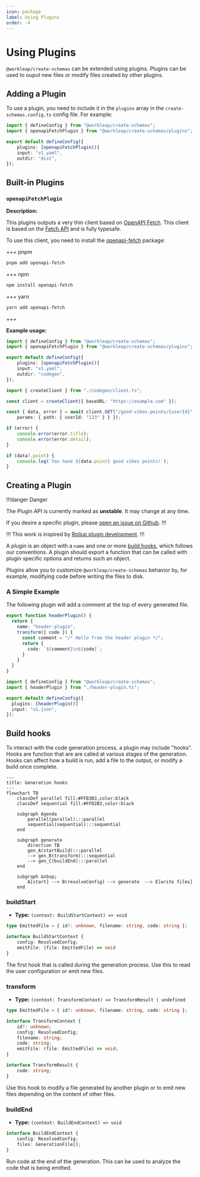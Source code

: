 ```yaml
---
icon: package
label: Using Plugins
order: -4
---
```


# Using Plugins

`@workleap/create-schemas` can be extended using plugins. Plugins can be used
to ouput new files or modify files created by other plugins.

## Adding a Plugin

To use a plugin, you need to include it in the `plugins` array in the
`create-schemas.config.ts` config file. For example:

```ts #2,5 create-schemas.config.ts 
import { defineConfig } from "@workleap/create-schemas";
import { openapiFetchPlugin } from "@workleap/create-schemas/plugins";

export default defineConfig({
    plugins: [openapiFetchPlugin()]
    input: "v1.yaml",
    outdir: "dist",
});
```

## Built-in Plugins

### `openapiFetchPlugin`

**Description:**

This plugins outputs a very thin client based on [OpenAPI Fetch](https://openapi-ts.pages.dev/openapi-fetch/). This client is based on the [Fetch API](https://developer.mozilla.org/en-US/docs/Web/API/Fetch_API) and is fully typesafe.

To use this client, you need to install the [openapi-fetch](https://www.npmjs.com/package/openapi-fetch) package:

+++ pnpm
```bash
pnpm add openapi-fetch
```
+++ npm
```bash
npm install openapi-fetch
```
+++ yarn
```bash
yarn add openapi-fetch
```
+++

**Example usage:**

```ts #2,5 create-schemas.config.ts 
import { defineConfig } from "@workleap/create-schemas";
import { openapiFetchPlugin } from "@workleap/create-schemas/plugins";

export default defineConfig({
    plugins: [openapiFetchPlugin()]
    input: "v1.yaml",
    outdir: "codegen",
});
```

```ts
import { createClient } from "./codegen/client.ts";

const client = createClient({ baseURL: "https://example.com" });

const { data, error } = await client.GET("/good-vibes-points/{userId}", {
    params: { path: { userId: "123" } } });

if (error) {
    console.error(error.title);
    console.error(error.detail);
}

if (data?.point) {
    console.log(`You have ${data.point} good vibes points!`);
}
```


## Creating a Plugin

!!!danger Danger

The Plugin API is currently marked as **unstable**. It may change at any time.

If you desire a specific plugin, please [open an issue on Github](https://github.com/gsoft-inc/wl-openapi-typescript/issues).
!!!

!!!
This work is inspired by [Rollup plugin development](https://rollupjs.org/plugin-development/).
!!!

A plugin is an object with a `name` and one or more [build hooks](#build-hooks), which follows our conventions. A plugin should export a function that can be called with plugin specific options and returns such an object.

Plugins allow you to customize `@workleap/create-schemas` behavior by, for example, modifying code before writing the files to disk.

### A Simple Example

The following plugin will add a comment at the top of every generated file.

```ts header-plugin.ts
export function headerPlugin() {
  return {
    name: "header-plugin",
    transform({ code }) {
      const comment = "/* Hello from the header plugin */";
      return {
        code: `${comment}\n${code}`;
      }
    }
  }
}
```

```ts create-schemas.config.ts
import { defineConfig } from "@workleap/create-schemas";
import { headerPlugin } from "./header-plugin.ts";

export default defineConfig({
  plugins: [headerPlugin()]
  input: "v1.json",
});
```

## Build hooks

To interact with the code generation process, a plugin may include "hooks". Hooks are function that are are called at various stages of the generation. Hooks can affect how a build is run, add a file to the output, or modify a build once complete.

```mermaid
---
title: Generation hooks
---
flowchart TB
    classDef parallel fill:#FFB3B3,color:black
    classDef sequential fill:#FFD2B3,color:black

    subgraph Agenda
        parallel(parallel):::parallel 
        sequential(sequential):::sequential 
    end 

    subgraph generate
        direction TB
        gen_A(startBuild):::parallel 
        --> gen_B(transform):::sequential
        --> gen_C(buildEnd):::parallel
    end

    subgraph &nbsp;
        A[start] --> B(resolveConfig) --> generate  --> E[write files]
    end
```

### buildStart

- **Type:** `(context: BuildStartContext) => void`

```ts
type EmittedFile = { id?: unknown, filename: string, code: string };

interface BuildStartContext {
    config: ResolvedConfig;
    emitFile: (file: EmittedFile) => void
}
```

The first hook that is called during the generation process. Use this to read the user configuration or emit new files.

### transform

- **Type:** `(context: TransformContext) => TransformResult | undefined`

```ts
type EmittedFile = { id?: unknown, filename: string, code: string };

interface TransformContext {
    id?: unknown;
    config: ResolvedConfig;
    filename: string;
    code: string;
    emitFile: (file: EmittedFile) => void;
}

interface TransformResult {
    code: string;
}
```

Use this hook to modify a file generated by another plugin or to emit new files
depending on the content of other files.


### buildEnd

- **Type:** `(context: BuildEndContext) => void`

```ts
interface BuildEndContext {
    config: ResolvedConfig;
    files: GenerationFile[];
}
```

Run code at the end of the generation. This can be used to analyze the code
that is being emitted.